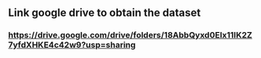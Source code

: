 ## Link google drive to obtain the dataset
### https://drive.google.com/drive/folders/18AbbQyxd0EIx11IK2Z7yfdXHKE4c42w9?usp=sharing